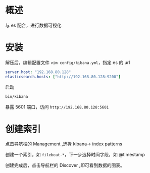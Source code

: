 # 概述

与 es 配合，进行数据可视化

# 安装

解压后，编辑配置文件 `vim config/kibana.yml`，指定 es 的 url 

```yaml
server.host: "192.168.80.128"
elasticsearch.hosts: ["http://192.168.80.128:9200"]
```

启动

```bash
bin/kibana
```

暴露 5601 端口，访问 `http://192.168.80.128:5601`

# 创建索引

点击导航栏的 Management ,选择 kibana-> index patterns

创建一个索引，如 `filebeat-*`，下一步选择时间字段，如 @timestamp

创建完成后，点击导航栏的 Discover ,即可看到数据的图表。